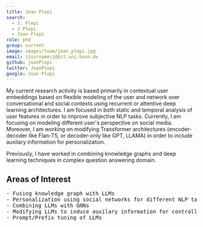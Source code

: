 ```yaml
---
title: Joan Plepi
search:
  - J. Plepi
  - J Plepi
  - Joan Plepi
role: phd
group: current
image: images/team/joan_plepi.jpg
email: \{surname\}@bit.uni-bonn.de
github: joanPlepi
twitter: JoanPlepi
google: Joan Plepi
---
```


My current research activity is based primarily in contextual user embeddings based on flexible modeling of the user and network over conversational and social contexts using recurrent or attentive deep learning architectures. I am focused in both static and temporal analysis of user features in order to improve subjective NLP tasks. Currently, I am focusing on modeling different user's perspective on social media. Moreover, I am working on modifying Transformer architectures (encoder-decoder like Flan-T5, or decoder-only like GPT, LLAMA) in order to include auxilary information for personalization. 

Previously, I have worked in combining knowledge graphs and deep learning techniques in complex question answering domain. 


## Areas of Interest
  <pre>- Fusing knowledge graph with LLMs
- Personalization using social networks for different NLP tasks
- Combining LLMs with GNNs
- Modifying LLMs to induce auxilary information for controllable generation
- Prompt/Prefix tuning of LLMs